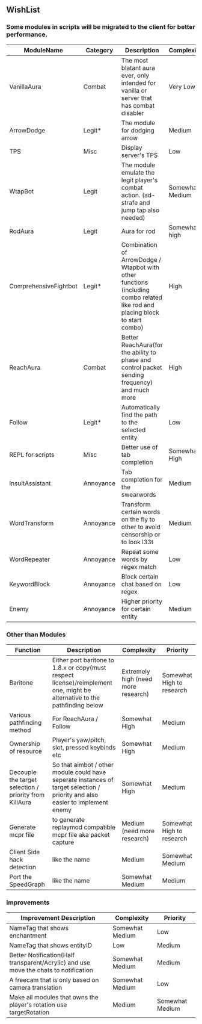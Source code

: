 ## WishList
### Some modules in scripts will be migrated to the client for better performance.

ModuleName | Category | Description | Complexity | Priority 
-----------|----------|-------------|------------|----------
VanillaAura| Combat  | The most blatant aura ever, only intended for vanilla or server that has combat disabler| Very Low | High |
ArrowDodge | Legit*   | The module for dodging arrow | Medium | Somewhat High
TPS        | Misc     | Display server's TPS | Low | Medium
WtapBot    | Legit    | The module emulate the legit player's combat action. (ad-strafe and jump tap also needed) | Somewhat Medium | Somewhat High
RodAura    | Legit    | Aura for rod| Somewhat high | Medium
ComprehensiveFightbot | Legit* | Combination of ArrowDodge / Wtapbot with other functions (including combo related like rod and placing block to start combo) | High | Low
ReachAura  | Combat  | Better ReachAura(for the ability to phase and control packet sending frequency) and much more | High | Low
Follow     | Legit*   | Automatically find the path to the selected entity | Low | Low
REPL for scripts| Misc | Better use of tab completion| Somewhat High | Medium |
InsultAssistant | Annoyance | Tab completion for the swearwords | Medium | Very High
WordTransform | Annoyance | Transform certain words on the fly to other to avoid censorship or to look l33t | Medium | Somewhat High
WordRepeater | Annoyance | Repeat some words by regex match | Low | Medium
KeywordBlock | Annoyance | Block certain chat based on regex | Low | Medium
Enemy | Annoyance | Higher priority for certain entity | Medium | Somewhat Medium



### Other than Modules  

Function  | Description | Complexity | Priority
----------|-------------|------------|----------
Baritone | Either port baritone to 1.8.x or copy(must respect license)/reimplement one, might be alternative to the pathfinding below | Extremely high (need more research) | Somewhat High to research
Various pathfinding method | For ReachAura / Follow | Somewhat High | Medium
Ownership of resource | Player's yaw/pitch, slot, pressed keybinds etc | Somewhat High | Medium
Decouple the target selection / priority from KillAura | So that aimbot / other module could have seperate instances of target selection / priority and also easier to implement enemy | Somewhat High | Medium
Generate mcpr file | to generate replaymod compatible mcpr file aka packet capture | Medium (need more research) | Somewhat High to research
Client Side hack detection | like the name | Medium | Somewhat Medium
Port the SpeedGraph | like the name | Somewhat Medium | Medium

### Improvements

Improvement Description | Complexity | Priority
------------------------|------------|----------
NameTag that shows enchantment | Somewhat Medium | Low
NameTag that shows entityID | Low | Medium
Better Notification(Half transparent/Acrylic) and use move the chats to notification | Somewhat Medium | Medium
A freecam that is only based on camera translation | Somewhat Medium | Low
Make all modules that owns the player's rotation use targetRotation | Medium | Somewhat Medium
